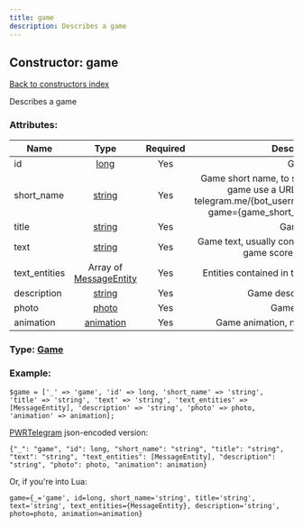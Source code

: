 ```yaml
---
title: game
description: Describes a game
---
```

## Constructor: game  
[Back to constructors index](index.md)



Describes a game

### Attributes:

| Name     |    Type       | Required | Description |
|----------|:-------------:|:--------:|------------:|
|id|[long](../types/long.md) | Yes|Game id|
|short\_name|[string](../types/string.md) | Yes|Game short name, to share a game use a URL https: telegram.me/{bot_username}?game={game_short_name}|
|title|[string](../types/string.md) | Yes|Game title|
|text|[string](../types/string.md) | Yes|Game text, usually containing game scoreboards|
|text\_entities|Array of [MessageEntity](../constructors/MessageEntity.md) | Yes|Entities contained in the text|
|description|[string](../types/string.md) | Yes|Game description|
|photo|[photo](../types/photo.md) | Yes|Game photo|
|animation|[animation](../types/animation.md) | Yes|Game animation, nullable|



### Type: [Game](../types/Game.md)


### Example:

```
$game = ['_' => 'game', 'id' => long, 'short_name' => 'string', 'title' => 'string', 'text' => 'string', 'text_entities' => [MessageEntity], 'description' => 'string', 'photo' => photo, 'animation' => animation];
```  

[PWRTelegram](https://pwrtelegram.xyz) json-encoded version:

```
{"_": "game", "id": long, "short_name": "string", "title": "string", "text": "string", "text_entities": [MessageEntity], "description": "string", "photo": photo, "animation": animation}
```


Or, if you're into Lua:  


```
game={_='game', id=long, short_name='string', title='string', text='string', text_entities={MessageEntity}, description='string', photo=photo, animation=animation}

```



